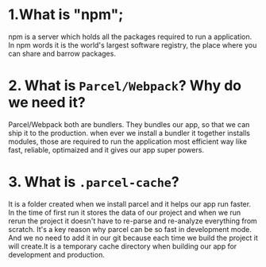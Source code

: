 # 1.What is "npm";
<p>npm is a server which holds all the packages required to run a application.
  In npm words it is the world's largest software registry, the place where you can share and barrow packages.
</p>

# 2. What is `Parcel/Webpack`? Why do we need it?
<p>Parcel/Webpack both are bundlers. They bundles our app, so that we can ship it to the production.
when ever we install a bundler it together installs modules, those are required to run the application most efficient way like fast, reliable, optimaized and it gives our app super powers.</p>

# 3. What is `.parcel-cache`?
<p>It is a folder created when we install parcel and it helps our app run faster. In the time of first run it stores the data of our project and when we run rerun the project it doesn't have to re-parse and re-analyze everything from scratch. It's a key reason why parcel can be so fast in development mode. And we no need to add it in our git because each time we build the project it will create.It is a temporary cache directory when building our app for development and production. </p>
